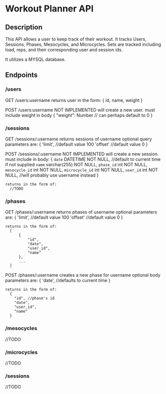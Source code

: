 # Workout Planner API

## Description
This API allows a user to keep track of their workout. It tracks Users, Sessions, Phases, Mesocycles, and Microcycles. Sets are tracked including load, reps, and their corresponding user and session ids.

It utilizes a MYSQL database.

## Endpoints

### /users
  GET
  /users:username
    returns user in the form:
      {
        id,
        name,
        weight
      }

  POST
  /users:username
    NOT IMPLEMENTED
    will create a new user.
    must include weight in body
      {
        "weight": Number // can perhaps default to 0
      }

### /sessions
  GET
  /sessions/:username
    returns sessions of username
    optional query parameters are:
      {
        'limit', //default value 100
        'offset' //default value 0
      }

  POST
  /sessions/:username
    NOT IMPLEMENTED
    will create a new session.
    must include in body:
      {
        `date` DATETIME NOT NULL, //default to current time if not supplied
        `name` varchar(255) NOT NULL,
        `phase_id` int NOT NULL,
        `mesocycle_id` int NOT NULL,
        `microcycle_id` int NOT NULL,
        `user_id` int NOT NULL, //will probably use username instead
      }

    returns in the form of:
      //TODO

### /phases
  GET
  /phases/:username
    returns phases of username
    optional parameters are:
      {
        'limit', //default value 100
        'offset' //default value 0
      }

    returns in the form of:
      [
          {
              "id",
              "date",
              "user_id",
              "name"
          },
          ...
      ]

  POST
  /phases/:username
    creates a new phase for username
    optional body parameters are:
      {
        'date', //defaults to current time
      }

    returns in the form of:
      {
        "id", //phase's id
        "date",
        "user_id",
        "name"
      }

### /mesocycles
  //TODO

### /microcycles
  //TODO

### /sessions
  //TODO
